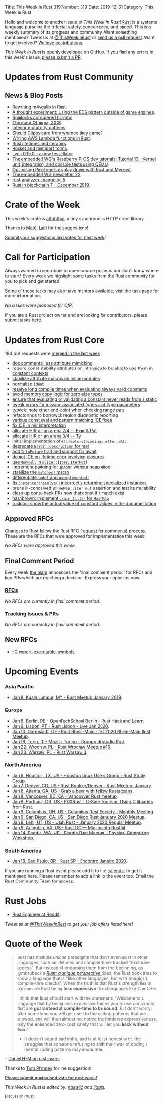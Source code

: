 Title: This Week in Rust 319
Number: 319
Date: 2019-12-31
Category: This Week in Rust

Hello and welcome to another issue of *This Week in Rust*!
[Rust](http://rust-lang.org) is a systems language pursuing the trifecta: safety, concurrency, and speed.
This is a weekly summary of its progress and community.
Want something mentioned? Tweet us at [@ThisWeekInRust](https://twitter.com/ThisWeekInRust) or [send us a pull request](https://github.com/cmr/this-week-in-rust).
Want to get involved? [We love contributions](https://github.com/rust-lang/rust/blob/master/CONTRIBUTING.md).

*This Week in Rust* is openly developed [on GitHub](https://github.com/cmr/this-week-in-rust).
If you find any errors in this week's issue, [please submit a PR](https://github.com/cmr/this-week-in-rust/pulls).

# Updates from Rust Community

## News & Blog Posts

* [Rewriting m4vgalib in Rust](http://cliffle.com/blog/m4vga-in-rust/).
* [A thought experiment: Using the ECS pattern outside of game engines](http://adventures.michaelfbryan.com/posts/ecs-outside-of-games/).
* [Spinlocks considered harmful](https://matklad.github.io//2020/01/02/spinlocks-considered-harmful.html).
* [The state Of ggez, 2020](https://wiki.alopex.li/TheStateOfGGEZ2020).
* [Interior mutability patterns](https://pitdicker.github.io/Interior-mutability-patterns/).
* [Should Clippy care from whence they came](https://llogiq.github.io/2020/01/01/clippy.html)?
* [Writing AWS Lambda functions in Rust](https://silentbyte.com/writing-aws-lambda-functions-in-rust).
* [Rust lifetimes and iterators](https://blog.katona.me/2019/12/29/Rust-Lifetimes-and-Iterators/).
* [Rocket and multipart forms](https://blog.krruzic.xyz/rocket-multipart/).
* [Lyon 0.15.0 - a new tessellator](https://nical.github.io/posts/new-tessellator.html).
* [The embedded WG's Raspberry Pi OS dev tutorials: Tutorial 13 - Kernel unit, integration, and console tests using QEMU](https://github.com/rust-embedded/rust-raspi3-OS-tutorials/tree/master/13_integrated_testing).
* [Optimising PineTime’s display driver with Rust and Mynewt](https://medium.com/@ly.lee/optimising-pinetimes-display-driver-with-rust-and-mynewt-3ba269ea2f5c).
* [The embedded WG newsletter 22](https://rust-embedded.github.io/blog/newsletter-22/).
* [rust-analyzer changelog 5](https://rust-analyzer.github.io/thisweek/2019/12/30/changelog-5.html).
* [Rust in blockchain 7 – December 2019](https://rustinblockchain.org/2020/01/02/rust-in-blockchain-7-december-2019/).

# Crate of the Week

This week's crate is [attohttpc](https://crates.io/crates/attohttpc), a tiny synchronous HTTP client library.

Thanks to [Matěj Laitl](https://users.rust-lang.org/t/crate-of-the-week/2704/696) for the suggestions!

[Submit your suggestions and votes for next week][submit_crate]!

[submit_crate]: https://users.rust-lang.org/t/crate-of-the-week/2704

# Call for Participation

Always wanted to contribute to open-source projects but didn't know where to start?
Every week we highlight some tasks from the Rust community for you to pick and get started!

Some of these tasks may also have mentors available, visit the task page for more information.

*No issues were proposed for CfP*.

If you are a Rust project owner and are looking for contributors, please submit tasks [here][guidelines].

[guidelines]: https://users.rust-lang.org/t/twir-call-for-participation/4821

# Updates from Rust Core

184 pull requests were [merged in the last week][merged]

[merged]: https://github.com/search?q=is%3Apr+org%3Arust-lang+is%3Amerged+merged%3A2019-12-23..2019-12-30

* [doc comments: less attribute mimicking](https://github.com/rust-lang/rust/pull/67151)
* [require const stability attributes on intrinsics to be able to use them in constant contexts](https://github.com/rust-lang/rust/pull/67466)
* [stabilize attribute macros on inline modules](https://github.com/rust-lang/rust/pull/64273)
* [normalize `ident`](https://github.com/rust-lang/rust/pull/66670)
* [resolve long compile times when evaluating always valid constants](https://github.com/rust-lang/rust/pull/67667)
* [avoid memory copy logic for zero-size types](https://github.com/rust-lang/rust/pull/67658)
* [ensure that evaluating or validating a constant never reads from a static](https://github.com/rust-lang/rust/pull/67337)
* [tweak errors for missing associated types and type parameters](https://github.com/rust-lang/rust/pull/67268)
* [typeck: note other end-point when checking range pats](https://github.com/rust-lang/rust/pull/67287)
* [refactorings to borrowck region diagnostic reporting](https://github.com/rust-lang/rust/pull/67241)
* [various const eval and pattern matching ICE fixes](https://github.com/rust-lang/rust/pull/67192)
* [fix ICE in mir interpretation](https://github.com/rust-lang/rust/pull/67546)
* [allocate HIR on an arena 2/4 -- Expr & Pat](https://github.com/rust-lang/rust/pull/66936)
* [allocate HIR on an arena 3/4 -- Ty](https://github.com/rust-lang/rust/pull/66942)
* [initial implementation of `#![feature(bindings_after_at)]`](https://github.com/rust-lang/rust/pull/66296)
* [deprecate `Error::description` for real](https://github.com/rust-lang/rust/pull/66919)
* [add `IntoFuture` trait and support for await](https://github.com/rust-lang/rust/pull/65244)
* [do not ICE on lifetime error involving closures](https://github.com/rust-lang/rust/pull/67687)
* [use `NonNull` in `slice::`{`Iter`, `IterMut`}](https://github.com/rust-lang/rust/pull/67588)
* [implement padding for `IpAddr` without heap alloc](https://github.com/rust-lang/rust/pull/67035)
* [stabilize the `matches!` macro](https://github.com/rust-lang/rust/pull/67659)
* [differentiate `todo!` and `unimplemented!`](https://github.com/rust-lang/rust/pull/67445)
* [fix `Instance::resolve()` incorrectly returning specialized instances](https://github.com/rust-lang/rust/pull/67662)
* [prune ill-conceived `BTreeMap::iter_mut` assertion and test its mutability](https://github.com/rust-lang/rust/pull/67459)
* [clean up const-hack PRs now that const if / match exist](https://github.com/rust-lang/rust/pull/67657)
* [hashbrown: implement `drain_filter` for `HashMap`](https://github.com/rust-lang/hashbrown/pull/135)
* [rustdoc: show the actual value of constant values in the documentation](https://github.com/rust-lang/rust/pull/66221)

## Approved RFCs

Changes to Rust follow the Rust [RFC (request for comments)
process](https://github.com/rust-lang/rfcs#rust-rfcs). These
are the RFCs that were approved for implementation this week:

*No RFCs were approved this week.*

## Final Comment Period

Every week [the team](https://www.rust-lang.org/team.html) announces the
'final comment period' for RFCs and key PRs which are reaching a
decision. Express your opinions now.

### [RFCs](https://github.com/rust-lang/rfcs/labels/final-comment-period)

*No RFCs are currently in final comment period.*

### [Tracking Issues & PRs](https://github.com/rust-lang/rust/labels/final-comment-period)

*No RFCs are currently in final comment period.*

## New RFCs

* [-C export-executable-symbols](https://github.com/rust-lang/rfcs/pull/2841).

# Upcoming Events

### Asia Pacific

* [Jan  8. Kuala Lumpur, MY - Rust Meetup January 2019](https://docs.google.com/forms/d/e/1FAIpQLScb1MoYvLE4hfUlUKzg4LJHNI6Abw41hRIQGyBVVIAcwvdGfQ/viewform).

### Europe

* [Jan  8. Berlin, DE - OpenTechSchool Berlin - Rust Hack and Learn](https://www.meetup.com/opentechschool-berlin/events/nxdpgrybccblb/).
* [Jan  9. Lisbon, PT - Rust Lisbon - Live Jan 2020](https://www.meetup.com/Rust-Lisbon/events/266629066/).
* [Jan 10. Darmstadt, DE - Rust Rhein-Main - 1st 2020 Rhein-Main Rust Meetup](https://www.meetup.com/Rust-Rhein-Main/events/267158461/).
* [Jan 16. Turin, IT - Mozilla Torino - Gruppo di studio Rust](https://www.meetup.com/Mozilla-Torino/events/267292439).
* [Jan 22. Wrocław, PL - Rust Wrocław Meetup #16](https://www.meetup.com/Rust-Wroclaw/events/267514337/).
* [Jan 23. Warsaw, PL - Rust Warsaw 3](https://www.meetup.com/Rust-Warsaw/events/267525144/).

### North America

* [Jan  6. Houston, TX, US - Houston Linux Users Group - Rust Study Group](https://www.facebook.com/events/469382520642102).
* [Jan  7. Denver, CO, US - Rust Boulder/Denver - Rust Meetup: January](https://www.meetup.com/Rust-Boulder-Denver/events/267240914/).
* [Jan  8. Atlanta, GA, US - Grab a beer with fellow Rustaceans](https://www.meetup.com/Rust-ATL/events/qxqdgrybccblb/).
* [Jan  8. Vancouver, BC, CA - Vancouver Rust meetup](https://www.meetup.com/Vancouver-Rust/events/qgvxlrybccblb/).
* [Jan  8. Portland, OR, US - PDXRust - C-Side Tourism: Using C libraries from Rust](https://www.meetup.com/PDXRust/events/266938349/).
* [Jan  9. Columbus, OH, US - Columbus Rust Society - Monthly Meeting](https://www.meetup.com/columbus-rs/events/dpkhgrybccbmb/).
* [Jan  9. San Diego, CA, US - San Diego Rust January 2020 Meetup](https://www.meetup.com/San-Diego-Rust/events/267242856/).
* [Jan  9. Lehi, UT, US - Utah Rust - January 2020 Regular Meetup](https://www.meetup.com/utah-rust/events/265905282/).
* [Jan  9. Arlington, VA, US - Rust DC — Mid-month Rustful](https://www.meetup.com/RustDC/events/266235306).
* [Jan 14. Seattle, WA, US - Seattle Rust Meetup - Physical Computing Workshop](https://www.meetup.com/Seattle-Rust-Meetup/events/267538087/).

### South America

* [Jan 18. Sao Paulo, BR - Rust SP - Encontro Janeiro 2020](https://www.meetup.com/Rust-Sao-Paulo-Meetup/events/266858154/).

If you are running a Rust event please add it to the [calendar] to get
it mentioned here. Please remember to add a link to the event too.
Email the [Rust Community Team][community] for access.

[calendar]: https://www.google.com/calendar/embed?src=apd9vmbc22egenmtu5l6c5jbfc%40group.calendar.google.com
[community]: mailto:community-team@rust-lang.org

# Rust Jobs

* [Rust Engineer at Reddit](https://www.reddit.com/r/rust/comments/ehup6r/reddit_on_rust/).

*Tweet us at [@ThisWeekInRust](https://twitter.com/ThisWeekInRust) to get your job offers listed here!*

# Quote of the Week

> Rust has multiple *unique* paradigms that don't even exist in other languages, such as lifetimes and compile-time-tracked "exclusive access". But instead of endorsing them from the beginning, as @mbrubeck's [ *Rust: a unique perspective* ](https://limpet.net/mbrubeck/2019/02/07/rust-a-unique-perspective.html) does, the Rust book tries to show a language that is "like other languages, but with (magical) compile-time checks". When the truth is that Rust's strength lies in non-`unsafe` Rust being **less expressive** than languages like C or C++.
>
> I think that Rust should start with the statement: "Welcome to a language that by being less expressive forces you to use constructs that are **guaranteed at compile-time to be sound**. But don't worry; after some time you will get used to the coding patterns that are allowed, and will then almost not notice the hindered expressiveness, only the enhanced zero-cost safety that will let you **hack without fear**."
>
> * It doesn't sound bad imho, and is at least honest *w.r.t.* the struggles that someone refusing to shift their way of coding / mental coding patterns may encounter.

– [Daniel H-M on rust-users](https://users.rust-lang.org/t/after-a-week-with-rust/35829/27)

Thanks to [Tom Phinney](https://users.rust-lang.org/t/twir-quote-of-the-week/328/768) for the suggestion!

[Please submit quotes and vote for next week!](https://users.rust-lang.org/t/twir-quote-of-the-week/328)

*This Week in Rust is edited by: [nasa42](https://github.com/nasa42) and [llogiq](https://github.com/llogiq).*

<small>[Discuss on r/rust]().</small>
